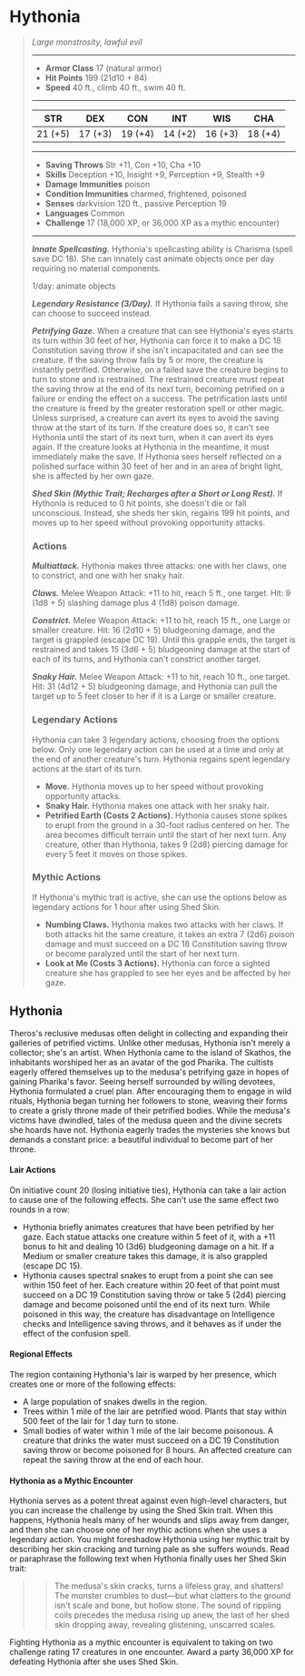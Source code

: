 # Hythonia
>*Large monstrosity, lawful evil*
>___
>- **Armor Class** 17 (natural armor)
>- **Hit Points** 199 (21d10 + 84)
>- **Speed** 40 ft., climb 40 ft., swim 40 ft.
>___
>|STR|DEX|CON|INT|WIS|CHA|
>|:---:|:---:|:---:|:---:|:---:|:---:|
>|21 (+5)|17 (+3)|19 (+4)|14 (+2)|16 (+3)|18 (+4)|
>___
>- **Saving Throws** Str +11, Con +10, Cha +10
>- **Skills** Deception +10, Insight +9, Perception +9, Stealth +9
>- **Damage Immunities** poison
>- **Condition Immunities** charmed, frightened, poisoned
>- **Senses** darkvision 120 ft., passive Perception 19
>- **Languages** Common
>- **Challenge** 17 (18,000 XP, or 36,000 XP as a mythic encounter)
>___
>***Innate Spellcasting.*** Hythonia's spellcasting ability is Charisma (spell save DC 18). She can innately cast animate objects once per day requiring no material components.  
>
>1/day: animate objects  
>
>
>***Legendary Resistance (3/Day).*** If Hythonia fails a saving throw, she can choose to succeed instead.  
>
>***Petrifying Gaze.*** When a creature that can see Hythonia's eyes starts its turn within 30 feet of her, Hythonia can force it to make a DC 18 Constitution saving throw if she isn't incapacitated and can see the creature. If the saving throw fails by 5 or more, the creature is instantly petrified. Otherwise, on a failed save the creature begins to turn to stone and is restrained. The restrained creature must repeat the saving throw at the end of its next turn, becoming petrified on a failure or ending the effect on a success. The petrification lasts until the creature is freed by the greater restoration spell or other magic. Unless surprised, a creature can avert its eyes to avoid the saving throw at the start of its turn. If the creature does so, it can't see Hythonia until the start of its next turn, when it can avert its eyes again. If the creature looks at Hythonia in the meantime, it must immediately make the save. If Hythonia sees herself reflected on a polished surface within 30 feet of her and in an area of bright light, she is affected by her own gaze.  
>
>***Shed Skin (Mythic Trait; Recharges after a Short or Long Rest).*** If Hythonia is reduced to 0 hit points, she doesn't die or fall unconscious. Instead, she sheds her skin, regains 199 hit points, and moves up to her speed without provoking opportunity attacks.  
>
>### Actions
>***Multiattack.*** Hythonia makes three attacks: one with her claws, one to constrict, and one with her snaky hair.  
>
>***Claws.*** Melee Weapon Attack: +11 to hit, reach 5 ft., one target. Hit: 9 (1d8 + 5) slashing damage plus 4 (1d8) poison damage.  
>
>***Constrict.*** Melee Weapon Attack: +11 to hit, reach 15 ft., one Large or smaller creature. Hit: 16 (2d10 + 5) bludgeoning damage, and the target is grappled (escape DC 19). Until this grapple ends, the target is restrained and takes 15 (3d6 + 5) bludgeoning damage at the start of each of its turns, and Hythonia can't constrict another target.  
>
>***Snaky Hair.*** Melee Weapon Attack: +11 to hit, reach 10 ft., one target. Hit: 31 (4d12 + 5) bludgeoning damage, and Hythonia can pull the target up to 5 feet closer to her if it is a Large or smaller creature.  
>
>### Legendary Actions
>Hythonia can take 3 legendary actions, choosing from the options below. Only one legendary action can be used at a time and only at the end of another creature's turn. Hythonia regains spent legendary actions at the start of its turn.
>
>- **Move.** Hythonia moves up to her speed without provoking opportunity attacks.
>- **Snaky Hair.** Hythonia makes one attack with her snaky hair.
>- **Petrified Earth (Costs 2 Actions).** Hythonia causes stone spikes to erupt from the ground in a 30-foot radius centered on her. The area becomes difficult terrain until the start of her next turn. Any creature, other than Hythonia, takes 9 (2d8) piercing damage for every 5 feet it moves on those spikes.
>
>### Mythic Actions
>If Hythonia's mythic trait is active, she can use the options below as legendary actions for 1 hour after using Shed Skin.
>
>- **Numbing Claws.** Hythonia makes two attacks with her claws. If both attacks hit the same creature, it takes an extra 7 (2d6) poison damage and must succeed on a DC 18 Constitution saving throw or become paralyzed until the start of her next turn.
>- **Look at Me (Costs 3 Actions).** Hythonia can force a sighted creature she has grappled to see her eyes and be affected by her gaze.
## Hythonia
Theros's reclusive medusas often delight in collecting and expanding their galleries of petrified victims. Unlike other medusas, Hythonia isn't merely a collector; she's an artist.
When Hythonia came to the island of Skathos, the inhabitants worshiped her as an avatar of the god Pharika. The cultists eagerly offered themselves up to the medusa's petrifying gaze in hopes of gaining Pharika's favor. Seeing herself surrounded by willing devotees, Hythonia formulated a cruel plan. After encouraging them to engage in wild rituals, Hythonia began turning her followers to stone, weaving their forms to create a grisly throne made of their petrified bodies.
While the medusa's victims have dwindled, tales of the medusa queen and the divine secrets she hoards have not. Hythonia eagerly trades the mysteries she knows but demands a constant price: a beautiful individual to become part of her throne.
#### Lair Actions
On initiative count 20 (losing initiative ties), Hythonia can take a lair action to cause one of the following effects. She can't use the same effect two rounds in a row:
- Hythonia briefly animates creatures that have been petrified by her gaze. Each statue attacks one creature within 5 feet of it, with a +11 bonus to hit and dealing 10 (3d6) bludgeoning damage on a hit. If a Medium or smaller creature takes this damage, it is also grappled (escape DC 15).
- Hythonia causes spectral snakes to erupt from a point she can see within 150 feet of her. Each creature within 20 feet of that point must succeed on a DC 19 Constitution saving throw or take 5 (2d4) piercing damage and become poisoned until the end of its next turn. While poisoned in this way, the creature has disadvantage on Intelligence checks and Intelligence saving throws, and it behaves as if under the effect of the confusion spell.
#### Regional Effects
The region containing Hythonia's lair is warped by her presence, which creates one or more of the following effects:
- A large population of snakes dwells in the region.
- Trees within 1 mile of the lair are petrified wood. Plants that stay within 500 feet of the lair for 1 day turn to stone.
- Small bodies of water within 1 mile of the lair become poisonous. A creature that drinks the water must succeed on a DC 19 Constitution saving throw or become poisoned for 8 hours. An affected creature can repeat the saving throw at the end of each hour.
#### Hythonia as a Mythic Encounter
Hythonia serves as a potent threat against even high-level characters, but you can increase the challenge by using the Shed Skin trait. When this happens, Hythonia heals many of her wounds and slips away from danger, and then she can choose one of her mythic actions when she uses a legendary action.
You might foreshadow Hythonia using her mythic trait by describing her skin cracking and turning pale as she suffers wounds. Read or paraphrase the following text when Hythonia finally uses her Shed Skin trait:
>>The medusa's skin cracks, turns a lifeless gray, and shatters! The monster crumbles to dust—but what clatters to the ground isn't scale and bone, but hollow stone. The sound of rippling coils precedes the medusa rising up anew, the last of her shed skin dropping away, revealing glistening, unscarred scales.
>>
Fighting Hythonia as a mythic encounter is equivalent to taking on two challenge rating 17 creatures in one encounter. Award a party 36,000 XP for defeating Hythonia after she uses Shed Skin.